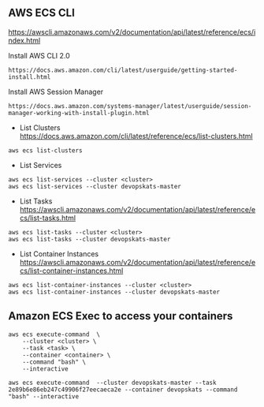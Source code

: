 ## AWS ECS CLI

https://awscli.amazonaws.com/v2/documentation/api/latest/reference/ecs/index.html

Install AWS CLI 2.0

```
https://docs.aws.amazon.com/cli/latest/userguide/getting-started-install.html
```

Install AWS Session Manager

```
https://docs.aws.amazon.com/systems-manager/latest/userguide/session-manager-working-with-install-plugin.html
```

- List Clusters<br/>
  https://docs.aws.amazon.com/cli/latest/reference/ecs/list-clusters.html

```
aws ecs list-clusters
```

- List Services<br/>

```
aws ecs list-services --cluster <cluster>
aws ecs list-services --cluster devopskats-master
```

- List Tasks<br/>
  https://awscli.amazonaws.com/v2/documentation/api/latest/reference/ecs/list-tasks.html

```
aws ecs list-tasks --cluster <cluster>
aws ecs list-tasks --cluster devopskats-master
```

- List Container Instances<br/>
  https://awscli.amazonaws.com/v2/documentation/api/latest/reference/ecs/list-container-instances.html

```
aws ecs list-container-instances --cluster <cluster>
aws ecs list-container-instances --cluster devopskats-master
```

## Amazon ECS Exec to access your containers

```
aws ecs execute-command  \
    --cluster <cluster> \
    --task <task> \
    --container <container> \
    --command "bash" \
    --interactive

aws ecs execute-command  --cluster devopskats-master --task 2e89b6e86eb247c49906f27eecaeca2e --container devopskats --command "bash" --interactive
```
